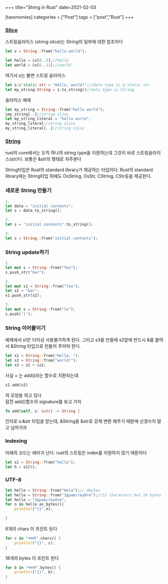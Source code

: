 +++
title="String in Rust"
date=2021-02-03

[taxonomies]
categories = ["Post"]
tags = ["post","Rust"]
+++

### [Slice](https://doc.rust-lang.org/book/ch04-03-slices.html)  
스트링슬라이스 (string slice)는  String의 일부에 대한 참조자다

```rust
let s = String::from("hello world");

let hello = &s[0..5];//hello
let world = &s[6..11];//world
```

여기서 s는 불변 스트링 슬라이스
```rust
let s:&'static str = "Hello, world!";//data type is &'static str
let my_string:String = s.to_string()//data type is String
```

슬라이스 예제
```rust
let my_string = String::from("hello world");
&my_string[..]//string slice
let my_string_literal = "hello world";
my_string_literal//string slice
my_string_literal[..]//string slice
```

### [String](https://doc.rust-lang.org/book/ch08-02-strings.html)
rust의 core에서는 오직 하나의 string type을 지원하는데 그것이 바로 스트링슬라이스(str)다.
보통은 &str의 형태로 자주본다 

String타입은 Rust의 standard library가 제공하는 타입이다.
Rust의 standard library에는 String타입 외에도 OsString, OsStr, CString, CStr등을 제공한다. 

### 새로운 String 만들기
```rust
1.
let data = "initial contents";
let s = data.to_string();

2.
let s = "initial contents".to_string();

3.
let s = String::from("initial contents");
```

### String update하기
```rust
1.
let mut s = String::from("foo");
s.push_str("bar");

2.
let mut s1 = String::from("foo");
let s2 = "bar";
s1.push_str(s2);

3.
let mut s = String::from("lo");
s.push('l');
```

### String 이어붙이기
예제에서 s1은 더이상 사용불가하게 된다. 그리고 s3을 만들때 s2앞에 반드시 &를 붙여서 &String 타입으로 만들어 주어야 한다.
```rust
let s1 = String::from("Hello, ");
let s2 = String::from("world!");
let s3 = s1 + &s2; 
```
사실 + 는 add()라는 함수로 치환되는데
```rust
s1.add(s2)
```
의 모양을 하고 있다  
잠깐 add()함수의 signature를 보고 가자
```rust
fn add(self, s: &str) -> String {
```
인자로 s:&str 타입을 받는데, &String을 &str로 강제 변환 해주기 때문에 신경쓰지 말고 넘어가자 


### Indexing

아래의 코드는 에러가 난다. rust의 스트링은 index를 지원하지 않기 때문이다
```rust
let s1 = String::from("hello");
let h = s1[0];
```

### UTF-8
```rust
let hello = String::from("Hola");// 4bytes
let hello = String::from("Здравствуйте");//12 characters but 24 bytes
let hello = "Здравствуйте";
for n in hello.as_bytes(){
    println!("{}",n);
    
}
```

6개의 chars 이 프린트 된다
```rust
for c in "नमस्ते".chars() {
    println!("{}", c);
}
```
18개의 bytes 이 프린트 된다
```rust
for b in "नमस्ते".bytes() {
    println!("{}", b);
}
```
